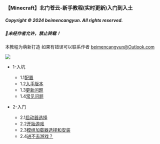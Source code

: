 ### 【Minecraft】北门苍云-新手教程(实时更新)入门到入土
##### Copyright © 2024 beimencangyun. All rights reserved.
##### 🚫未经作者允许，禁止转载！

本教程为萌新打造
如果有错误可以联系作者
beimencangyun@Outlook.com


![](https://komarev.com/ghpvc/?username=your-github-username&label=+++游览量++)
- 1-入坑
  - 1.1[配置](https://github.com/beimencangyun/beimencangyun-minecraft-tutorials/tree/main/a001/b001)
  - 1.2[入手版本](https://github.com/beimencangyun/beimencangyun-minecraft-tutorials/tree/main/a001/b002)
  - 1.3[更新问题](https://github.com/beimencangyun/beimencangyun-minecraft-tutorials/tree/main/a001/b003)
  - 1.4[常见问题](https://github.com/beimencangyun/beimencangyun-minecraft-tutorials/tree/main/a001/b004)


- 2-入门
  - 2.1[启动器选择](https://github.com/beimencangyun/beimencangyun-minecraft-tutorials/tree/main/a001/c001)
  - 2.2[开始游戏](https://github.com/beimencangyun/beimencangyun-minecraft-tutorials/tree/main/a001/c002)
  - 2.3[模组加载器选择和安装](https://github.com/beimencangyun/beimencangyun-minecraft-tutorials/tree/main/a001/c003)
  - 2.4[进不去游戏？](https://github.com/beimencangyun/beimencangyun-minecraft-tutorials/tree/main/a001/c004)
